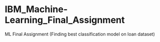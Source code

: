 # IBM_Machine-Learning_Final_Assignment
ML Final Assignment (Finding best classification model on loan dataset)
